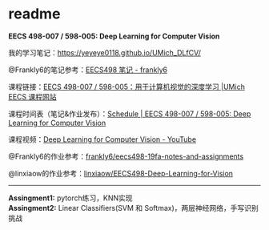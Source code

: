 # readme

**EECS 498-007 / 598-005: Deep Learning for Computer Vision**

我的学习笔记：https://yeyeye0118.github.io/UMich_DLfCV/

@Frankly6的笔记参考：[EECS498 笔记 - frankly6](https://frankly6.cn/2025/03/27/EECS498-notes/#more)

课程链接：[EECS 498-007 / 598-005：用于计算机视觉的深度学习 |UMich EECS 课程网站](https://web.eecs.umich.edu/~justincj/teaching/eecs498/WI2022/)

课程时间表（笔记&作业发布）：[Schedule | EECS 498-007 / 598-005: Deep Learning for Computer Vision](https://web.eecs.umich.edu/~justincj/teaching/eecs498/WI2022/schedule.html)

课程视频：[Deep Learning for Computer Vision - YouTube](https://www.youtube.com/playlist?list=PL5-TkQAfAZFbzxjBHtzdVCWE0Zbhomg7r)

@Frankly6的作业参考：[frankly6/eecs498-19fa-notes-and-assignments](https://github.com/frankly6/eecs498-19fa-notes-and-assignments)

@linxiaow的作业参考：[linxiaow/EECS498-Deep-Learning-for-Vision](https://github.com/linxiaow/EECS498-Deep-Learning-for-Vision/tree/master)

-----------------------
**Assingment1:** pytorch练习，KNN实现                           
**Assingment2:** Linear Classifiers(SVM 和 Softmax)，两层神经网络，手写识别挑战